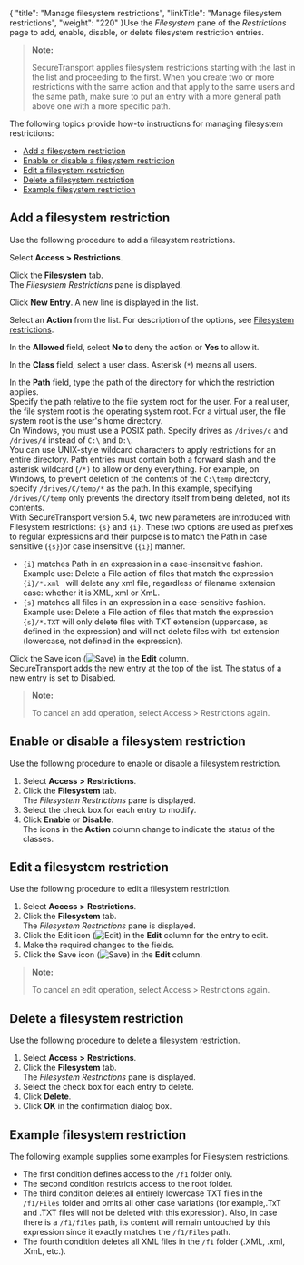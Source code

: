 {
    "title": "Manage filesystem restrictions",
    "linkTitle": "Manage filesystem restrictions",
    "weight": "220"
}Use the *Filesystem* pane of the *Restrictions* page to add, enable, disable, or delete filesystem restriction entries.

> **Note:**
>
> SecureTransport applies filesystem restrictions starting with the last in the list and proceeding to the first. When you create two or more restrictions with the same action and that apply to the same users and the same path, make sure to put an entry with a more general path above one with a more specific path.

The following topics provide how-to instructions for managing filesystem restrictions:

-   <a href="#Add" class="MCXref xref">Add a filesystem restriction</a>
-   <a href="#Enable" class="MCXref xref">Enable or disable a filesystem restriction</a>
-   <a href="#Edit" class="MCXref xref">Edit a filesystem restriction</a>
-   <a href="#Delete" class="MCXref xref">Delete a filesystem restriction</a>
-   <a href="#Example" class="MCXref xref">Example filesystem restriction</a>

<span id="Add"></span>

## Add a filesystem restriction

Use the following procedure to add a filesystem restrictions.

Select **Access** **&gt;** **Restrictions**.

Click the **Filesystem** tab.  
The *Filesystem Restrictions* pane is displayed.

Click **New Entry**. A new line is displayed in the list.

Select an **Action** from the list. For description of the options, see <a href="../#AccessMenu_3475920566_1077119" class="MCXref xref">Filesystem restrictions</a>.

In the **Allowed** field, select **No** to deny the action or **Yes** to allow it.

In the **Class** field, select a user class. Asterisk (`*`) means all users.

In the **Path** field, type the path of the directory for which the restriction applies.  
Specify the path relative to the file system root for the user. For a real user, the file system root is the operating system root. For a virtual user, the file system root is the user's home directory.  
On Windows, you must use a POSIX path. Specify drives as `/drives/c` and `/drives/d` instead of `C:\` and `D:\`.  
You can use UNIX-style wildcard characters to apply restrictions for an entire directory. Path entries must contain both a forward slash and the asterisk wildcard (`/*)` to allow or deny everything. For example, on Windows, to prevent deletion of the contents of the `C:\temp` directory, specify `/drives/C/temp/*` as the path. In this example, specifying `/drives/C/temp` only prevents the directory itself from being deleted, not its contents.  
With <span class="mc-variable axway_variables.Component_Short_Name variable">SecureTransport</span> version 5.4, two new parameters are introduced with Filesystem restrictions: `{s}` and `{i}`. These two options are used as prefixes to regular expressions and their purpose is to match the Path in case sensitive (`{s}`)or case insensitive (`{i}`) manner.

-   `{i}` matches Path in an expression in a case-insensitive fashion.  
    Example use: Delete a File action of files that match the expression `{i}/*.xml ` will delete any xml file, regardless of filename extension case: whether it is XML, xml or XmL.  
-   `{s}` matches all files in an expression in a case-sensitive fashion.  
    Example use: Delete a File action of files that match the expression `{s}/*.TXT` will only delete files with TXT extension (uppercase, as defined in the expression) and will not delete files with .txt extension (lowercase, not defined in the expression).

Click the Save icon (![Save](/Images/SecureTransport/SaveIcon_13x13.png)) in the **Edit** column.  
<span class="mc-variable axway_variables.Component_Short_Name variable">SecureTransport</span> adds the new entry at the top of the list. The status of a new entry is set to Disabled.

> **Note:**
>
> To cancel an add operation, select Access &gt; Restrictions again.

<span id="Enable"></span>

## Enable or disable a filesystem restriction

Use the following procedure to enable or disable a filesystem restriction.

1.  Select **Access** **&gt;** **Restrictions**.
2.  Click the **Filesystem** tab.  
    The *Filesystem Restrictions* pane is displayed.
3.  Select the check box for each entry to modify.
4.  Click **Enable** or **Disable**.  
    The icons in the **Action** column change to indicate the status of the classes.

<span id="Edit"></span>

## Edit a filesystem restriction

Use the following procedure to edit a filesystem restriction.

1.  Select **Access** **&gt;** **Restrictions**.
2.  Click the **Filesystem** tab.  
    The *Filesystem Restrictions* pane is displayed.
3.  Click the Edit icon (![Edit](/Images/SecureTransport/EditIcon_12x13.png)) in the **Edit** column for the entry to edit.
4.  Make the required changes to the fields.
5.  Click the Save icon (![Save](/Images/SecureTransport/SaveIcon_13x13.png)) in the **Edit** column.

> **Note:**
>
> To cancel an edit operation, select Access &gt; Restrictions again.

<span id="Delete"></span>

## Delete a filesystem restriction

Use the following procedure to delete a filesystem restriction.

1.  Select **Access** **&gt;** **Restrictions**.
2.  Click the **Filesystem** tab.  
    The *Filesystem Restrictions* pane is displayed.
3.  Select the check box for each entry to delete.
4.  Click **Delete**.
5.  Click **OK** in the confirmation dialog box.

<span id="Example"></span>

## Example filesystem restriction

The following example supplies some examples for Filesystem restrictions.

-   The first condition defines access to the `/f1` folder only.
-   The second condition restricts access to the root folder.
-   The third condition deletes all entirely lowercase TXT files in the `/f1/Files` folder and omits all other case variations (for example,.TxT and .TXT files will not be deleted with this expression). Also, in case there is a `/f1/files` path, its content will remain untouched by this expression since it exactly matches the `/f1/Files` path.
-   The fourth condition deletes all XML files in the `/f1` folder (.XML, .xml, .XmL, etc.).

  

